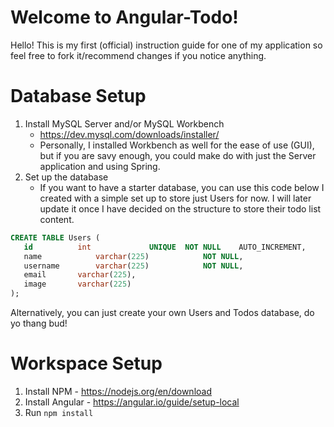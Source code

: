 # Welcome to Angular-Todo!
Hello! This is my first (official) instruction guide for one of my application so feel free to fork it/recommend changes if you notice anything.

# Database Setup
1. Install MySQL Server and/or MySQL Workbench
	- https://dev.mysql.com/downloads/installer/
	- Personally, I installed Workbench as well for the ease of use (GUI), but if you are savy enough, you could make do with just the Server application and using Spring.
3. Set up the database
	* If you want to have a starter database, you can use this code below I created with a simple set up to store just Users for now. I will later update it once I have decided on the structure to store their todo list content.
 ```sql
CREATE TABLE Users (
    id			int				UNIQUE	NOT NULL	AUTO_INCREMENT,
    name			varchar(225)			NOT NULL,
	username		varchar(225)			NOT NULL,
    email		varchar(225),
    image		varchar(225)
);
```
Alternatively, you can just create your own Users and Todos database, do yo thang bud!

# Workspace Setup

1. Install NPM - https://nodejs.org/en/download
2. Install Angular - https://angular.io/guide/setup-local
3. Run ```npm install```
